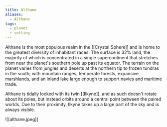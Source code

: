 ```yaml
---
title: Althane
aliases:
  - Althane
tags:
  - planet
  - setting
---
```


Althane is the most populous realm in the [[Crystal Sphere]] and is home to the greatest diversity of inhabitant races. The surface is 32% land, the majority of which is concentrated in a single supercontinent that stretches from near the planet's southern pole up past its equator. The terrain on the planet varies from jungles and deserts at the northern tip to frozen tundras in the south; with mountain ranges, temperate forests, expansive marshlands, and an inland lake large enough to support navies and maritime trade.

Althane is tidally locked with its twin [[Ilkyne]], and as such doesn't rotate about its poles, but instead orbits around a central point between the paired worlds. Due to their proximity, Ilkyne takes up a large part of the sky and is always visible.

![[althane.jpeg]]
